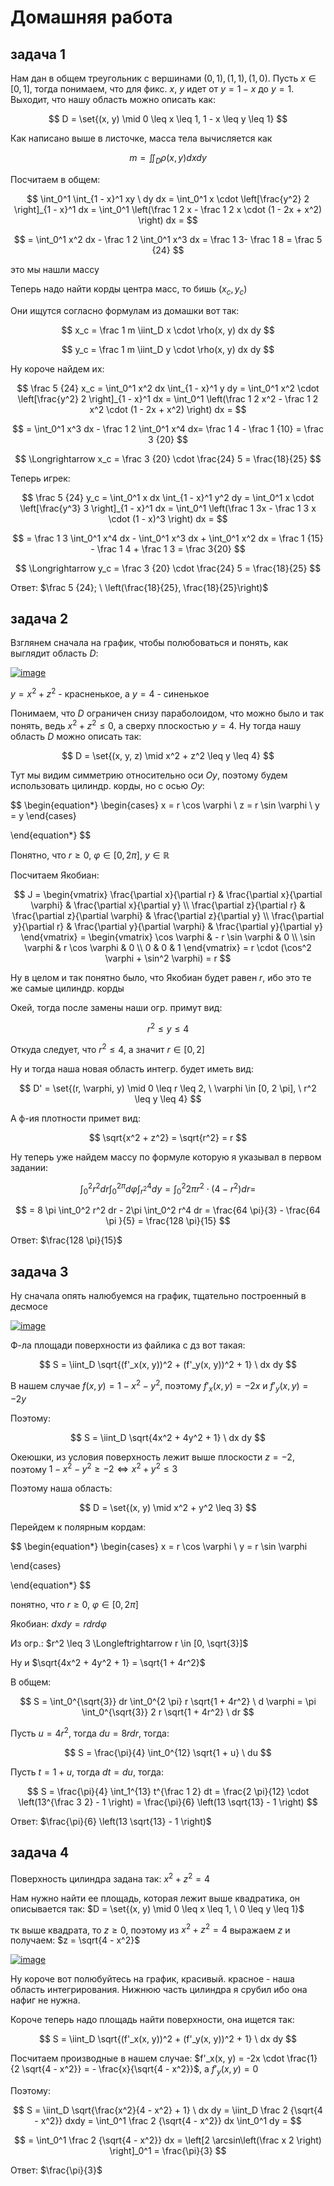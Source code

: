# Домашняя работа

## задача 1

Нам дан в общем треугольник с вершинами $(0, 1), (1, 1), (1, 0)$. Пусть $x \in [0, 1]$, тогда понимаем, что для фикс. $x$, $y$ идет от $y = 1 - x$ до $y = 1$. Выходит, что нашу область можно описать как:

$$
D = \set{(x, y) \mid 0 \leq x \leq 1, 1 - x \leq y \leq 1}
$$

Как написано выше в листочке, масса тела вычисляется как 

$$
m = \iint_D \rho(x, y) dx dy
$$

Посчитаем в общем:

$$
\int_0^1 \int_{1 - x}^1 xy \ dy dx = \int_0^1 x \cdot \left[\frac{y^2} 2 \right]_{1 - x}^1 dx = \int_0^1 \left(\frac 1 2 x - \frac 1 2 x \cdot (1 - 2x + x^2) \right) dx = 
$$

$$
= \int_0^1 x^2 dx - \frac 1 2 \int_0^1 x^3 dx = \frac 1 3- \frac 1 8 = \frac 5 {24}
$$

это мы нашли массу

Теперь надо найти корды центра масс, то бишь $(x_c, y_c)$

Они ищутся согласно формулам из домашки вот так:

$$
x_c = \frac 1 m \iint_D x \cdot \rho(x, y) dx dy
$$

$$
y_c = \frac 1 m \iint_D y \cdot \rho(x, y) dx dy
$$

Ну короче найдем их:

$$
\frac 5 {24} x_c = \int_0^1 x^2 dx \int_{1 - x}^1 y dy = \int_0^1 x^2 \cdot \left[\frac{y^2} 2 \right]_{1 - x}^1 dx = \int_0^1 \left(\frac 1 2 x^2 - \frac 1 2 x^2 \cdot (1 - 2x + x^2) \right) dx = 
$$

$$
= \int_0^1 x^3 dx - \frac 1 2 \int_0^1 x^4 dx= \frac 1 4 - \frac 1 {10} = \frac 3 {20}
$$

$$
\Longrightarrow x_c = \frac 3 {20} \cdot \frac{24} 5 = \frac{18}{25}
$$

Теперь игрек:

$$
\frac 5 {24} y_c = \int_0^1 x dx \int_{1 - x}^1 y^2 dy = \int_0^1 x \cdot \left[\frac{y^3} 3 \right]_{1 - x}^1 dx = \int_0^1 \left(\frac 1 3x - \frac 1 3 x \cdot (1 - x)^3 \right) dx = 
$$

$$
= \frac 1 3 \int_0^1 x^4 dx - \int_0^1 x^3 dx + \int_0^1 x^2 dx = \frac 1 {15} - \frac 1 4 + \frac 1 3 = \frac 3{20}
$$

$$
\Longrightarrow y_c = \frac 3 {20} \cdot \frac{24} 5 = \frac{18}{25}
$$

Ответ: $\frac 5 {24}; \ \left(\frac{18}{25}, \frac{18}{25}\right)$

## задача 2

Взглянем сначала на график, чтобы полюбоваться и понять, как выглядит область $D$:

[![image](https://b.fotohosting.pro/2025/10/14/image795f1205b166cb7a.png)](https://fotohosting.pro/i/image.WvM6U)

$y = x^2 + z^2$ - красненькое, а $y = 4$ - синенькое

Понимаем, что $D$ ограничен снизу параболоидом, что можно было и так понять, ведь $x^2 + z^2 \leq 0$, а сверху плоскостью $y = 4$. Ну тогда нашу область $D$ можно описать так:

$$
D = \set{(x, y, z) \mid x^2 + z^2 \leq y \leq 4}
$$

Тут мы видим симметрию относительно оси $Oy$, поэтому будем использовать цилиндр. корды, но с осью $Oy$:

$$
\begin{equation*} \begin{cases}
    x = r \cos \varphi
\\
    z = r \sin \varphi
\\
    y = y
\end{cases}
    
\end{equation*} 
$$

Понятно, что $r \geq 0, \ \varphi \in [0, 2 \pi], \ y \in \mathbb{R}$

Посчитаем Якобиан:

$$
J = \begin{vmatrix}
    \frac{\partial x}{\partial r} & \frac{\partial x}{\partial \varphi} & \frac{\partial x}{\partial y}
\\
    \frac{\partial z}{\partial r} & \frac{\partial z}{\partial \varphi} & \frac{\partial z}{\partial y}
\\
    \frac{\partial y}{\partial r} & \frac{\partial y}{\partial \varphi} & \frac{\partial y}{\partial y}
\end{vmatrix} = \begin{vmatrix}
    \cos \varphi & - r \sin \varphi  & 0
\\
    \sin \varphi & r \cos \varphi & 0
\\
    0 & 0 & 1
\end{vmatrix} = r \cdot (\cos^2 \varphi + \sin^2 \varphi) = r
$$

Ну в целом и так понятно было, что Якобиан будет равен $r$, ибо это те же самые цилиндр. корды

Окей, тогда после замены наши огр. примут вид:

$$
r^2 \leq y \leq 4
$$

Откуда следует, что $r^2 \leq 4$, а значит $r \in [0, 2]$

Ну и тогда наша новая область интегр. будет иметь вид:

$$
D' = \set{(r, \varphi, y) \mid 0 \leq r \leq 2, \ \varphi \in [0, 2 \pi], \ r^2 \leq y \leq 4}
$$

А ф-ия плотности примет вид:

$$
\sqrt{x^2 + z^2} = \sqrt{r^2} = r
$$


Ну теперь уже найдем массу по формуле которую я указывал в первом задании:

$$
\int_0^2 r^2 dr \int_0^{2 \pi} d \varphi \int_{r^2}^4 dy = \int_0^2 2 \pi r^2 \cdot (4 - r^2) dr = 
$$

$$
= 8 \pi \int_0^2 r^2 dr - 2\pi \int_0^2 r^4 dr = \frac{64 \pi}{3} - \frac{64 \pi }{5} = \frac{128 \pi}{15}
$$

Ответ: $\frac{128 \pi}{15}$

## задача 3

Ну сначала опять налюбуемся на график, тщательно построенный в десмосе

[![image](https://b.fotohosting.pro/2025/10/14/image4cb78d1adb619dd1.png)](https://fotohosting.pro/i/image.WvbDq)

Ф-ла площади поверхности из файлика с дз вот такая:

$$
S = \iint_D \sqrt{(f'_x(x, y))^2 + (f'_y(x, y))^2 + 1} \ dx dy
$$

В нашем случае $f(x, y) = 1 - x^2 - y^2$, поэтому $f'_x(x, y) = -2x$ и $f'_y(x, y) = -2y$

Поэтому:

$$
S = \iint_D \sqrt{4x^2 + 4y^2 + 1} \ dx dy
$$

Океюшки, из условия поверхность лежит выше плоскости $z = -2$, поэтому $1 - x^2 - y^2 \geq -2 \Longleftrightarrow x^2 + y^2 \leq 3$

Поэтому наша область:

$$
D = \set{(x, y) \mid x^2 + y^2 \leq 3}
$$

Перейдем к полярным кордам:

$$
\begin{equation*} \begin{cases}
    x = r \cos \varphi
\\
    y = r \sin \varphi

\end{cases}
    
\end{equation*} 
$$

понятно, что $r \geq 0, \ \varphi \in [0, 2\pi]$

Якобиан: $dx dy = r dr d \varphi$

Из огр.: $r^2 \leq 3 \Longleftrightarrow r \in [0, \sqrt{3}]$

Ну и $\sqrt{4x^2 + 4y^2 + 1} = \sqrt{1 + 4r^2}$

В общем:

$$
S = \int_0^{\sqrt{3}} dr \int_0^{2 \pi} r \sqrt{1 + 4r^2} \ d \varphi = \pi \int_0^{\sqrt{3}} 2 r \sqrt{1 + 4r^2} \ dr
$$

Пусть $u = 4r^2$, тогда $du = 8r dr$, тогда:

$$
S = \frac{\pi}{4} \int_0^{12} \sqrt{1 + u} \ du 
$$

Пусть $t = 1 + u$, тогда $dt = du$, тогда:

$$
S = \frac{\pi}{4} \int_1^{13} t^{\frac 1 2} dt = \frac{2 \pi}{12} \cdot \left(13^{\frac 3 2} - 1 \right) = \frac{\pi}{6} \left(13 \sqrt{13} - 1 \right)
$$

Ответ: $\frac{\pi}{6} \left(13 \sqrt{13} - 1 \right)$

## задача 4

Поверхность цилиндра задана так: $x^2 + z^2 = 4$ 

Нам нужно найти ее площадь, которая лежит выше квадратика, он описывается так: $D = \set{(x, y) \mid 0 \leq x \leq 1, \ 0 \leq y \leq 1}$

тк выше квадрата, то $z \geq 0$, поэтому из $x^2 + z^2 = 4$ 
выражаем $z$ и получаем: $z = \sqrt{4 - x^2}$

[![image](https://a.fotohosting.pro/2025/10/14/image00305c962cf13fad.png)](https://fotohosting.pro/i/image.WvwsV)

Ну короче вот полюбуйтесь на график, красивый. красное - наша область интегрирования. Нижнюю часть цилиндра я срубил ибо она нафиг не нужна. 

Короче теперь надо площадь найти поверхности, она ищется так:

$$
S = \iint_D \sqrt{(f'_x(x, y))^2 + (f'_y(x, y))^2 + 1} \ dx dy
$$

Посчитаем производные в нашем случае: $f'_x(x, y) = -2x \cdot \frac{1}{2 \sqrt{4 - x^2}} = - \frac{x}{\sqrt{4 - x^2}}$, а $f'_y(x, y) = 0$

Поэтому:

$$
S = \iint_D \sqrt{\frac{x^2}{4 - x^2} + 1} \ dx dy = \iint_D \frac 2 {\sqrt{4 - x^2}} dxdy = \int_0^1 \frac 2 {\sqrt{4 - x^2}} dx \int_0^1 dy =
$$

$$
= \int_0^1 \frac 2 {\sqrt{4 - x^2}} dx = \left[2 \arcsin\left(\frac x 2 \right) \right]_0^1 = \frac{\pi}{3}
$$

Ответ: $\frac{\pi}{3}$
